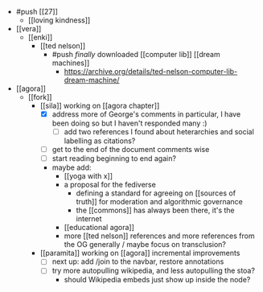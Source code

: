 - #push [[27]]
  - [[loving kindness]]
- [[vera]]
  - [[enki]]
    - [[ted nelson]]
      - #push *finally* downloaded [[computer lib]] [[dream machines]]
        - https://archive.org/details/ted-nelson-computer-lib-dream-machine/
- [[agora]]
  - [[fork]]
    - [[sila]] working on [[agora chapter]]
      - [x] address more of George's comments in particular, I have been doing so but I haven't responded many :)
        - [ ] add two references I found about heterarchies and social labelling as citations?
      - [ ] get to the end of the document comments wise
      - [ ] start reading beginning to end again?
      - maybe add:
        - [[yoga with x]]
        - a proposal for the fediverse
          - defining a standard for agreeing on [[sources of truth]] for moderation and algorithmic governance
          - the [[commons]] has always been there, it's the internet
        - [[educational agora]]
        - more [[ted nelson]] references and more references from the OG generally / maybe focus on transclusion?
    - [[paramita]] working on [[agora]] incremental improvements
      - [ ] next up: add /join to the navbar, restore annotations
      - [ ] try more autopulling wikipedia, and less autopulling the stoa?
        - should Wikipedia embeds just show up inside the node?
